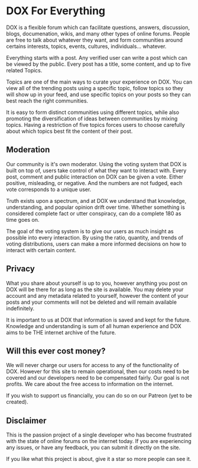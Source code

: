 # DOX For Everything

DOX is a flexible forum which can facilitate questions, answers, discussion, blogs, documenation, wikis, and many other types of online forums. People are free to talk about whatever they want, and form communities around certains interests, topics, events, cultures, individuals... whatever.

Everything starts with a post. Any verified user can write a post which can be viewed by the public. Every post has a title, some content, and up to five related Topics.

Topics are one of the main ways to curate your experience on DOX. You can view all of the trending posts using a specific topic, follow topics so they will show up in your feed, and use specific topics on your posts so they can best reach the right communities.

It is easy to form distinct communities using different topics, while also promoting the diversification of ideas between communities by mixing topics. Having a restriction of five topics forces users to choose carefully about which topics best fit the content of their post.

## Moderation

Our community is it's own moderator. Using the voting system that DOX is built on top of, users take control of what they want to interact with. Every post, comment and public interaction on DOX can be given a vote. Either positive, misleading, or negative. And the numbers are not fudged, each vote corresponds to a unique user.

Truth exists upon a spectrum, and at DOX we understand that knowledge, understanding, and popular opinion drift over time. Whether something is considered complete fact or utter conspiracy, can do a complete 180 as time goes on.

The goal of the voting system is to give our users as much insight as possible into every interaction. By using the ratio, quantity, and trends of voting distributions, users can make a more informed decisions on how to interact with certain content.

## Privacy

What you share about yourself is up to you, however anything you post on DOX will be there for as long as the site is available. You may delete your account and any metadata related to yourself, however the content of your posts and your comments will not be deleted and will remain available indefinitely.

It is important to us at DOX that information is saved and kept for the future. Knowledge and understanding is sum of all human experience and DOX aims to be THE internet archive of the future.

## Will this ever cost money?

We will never charge our users for access to any of the functionality of DOX. However for this site to remain operational, then our costs need to be covered and our developers need to be compensated fairly. Our goal is not profits. We care about the free access to information on the internet.

If you wish to support us financially, you can do so on our Patreon (yet to be created).

## Disclaimer

This is the passion project of a single developer who has become frustrated with the state of online forums on the internet today. If you are experiencing any issues, or have any feedback, you can submit it directly on the site.  

If you like what this project is about, give it a star so more people can see it.
